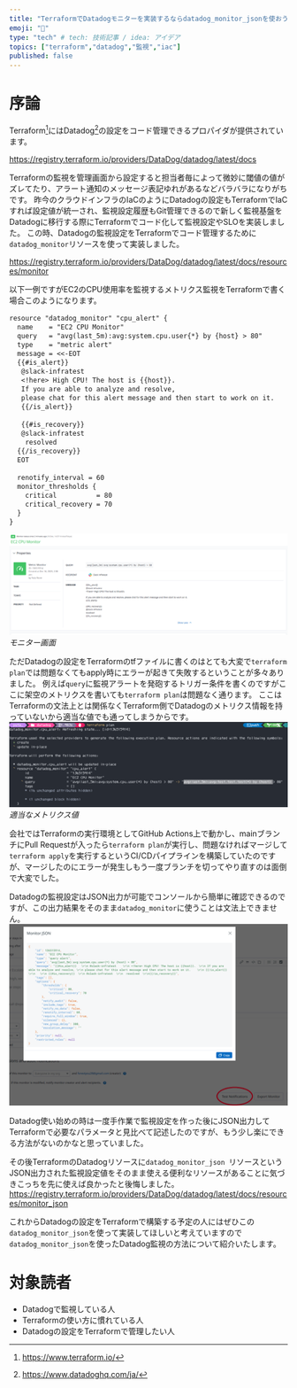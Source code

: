 ```yaml
---
title: "TerraformでDatadogモニターを実装するならdatadog_monitor_jsonを使おう"
emoji: "🐶"
type: "tech" # tech: 技術記事 / idea: アイデア
topics: ["terraform","datadog","監視","iac"]
published: false
---
```


# 序論

Terraform[^1]にはDatadog[^2]の設定をコード管理できるプロパイダが提供されています。

https://registry.terraform.io/providers/DataDog/datadog/latest/docs

Terraformの監視を管理画面から設定すると担当者毎によって微妙に閾値の値がズレてたり、アラート通知のメッセージ表記ゆれがあるなどバラバラになりがちです。
昨今のクラウドインフラのIaCのようにDatadogの設定もTerraformでIaCすれば設定値が統一され、監視設定履歴もGit管理できるので新しく監視基盤をDatadogに移行する際にTerraformでコード化して監視設定やSLOを実装しました。
この時、Datadogの監視設定をTerraformでコード管理するために`datadog_monitor`リソースを使って実装しました。

https://registry.terraform.io/providers/DataDog/datadog/latest/docs/resources/monitor

以下一例ですがEC2のCPU使用率を監視するメトリクス監視をTerraformで書く場合このようになります。

```hcl:CPUモニター監視
resource "datadog_monitor" "cpu_alert" {
  name    = "EC2 CPU Monitor"
  query   = "avg(last_5m):avg:system.cpu.user{*} by {host} > 80"
  type    = "metric alert"
  message = <<-EOT
  {{#is_alert}}   
   @slack-infratest    
   <!here> High CPU! The host is {{host}}.  
   If you are able to analyze and resolve, 
   please chat for this alert message and then start to work on it.    
   {{/is_alert}}    
   
   {{#is_recovery}}  
   @slack-infratest  
    resolved  
  {{/is_recovery}}
  EOT

  renotify_interval = 60
  monitor_thresholds {
    critical          = 80
    critical_recovery = 70
  }
}
```

![](/images/datadog_monitor_json_terraform/image1.png)
*モニター画面*

ただDatadogの設定をTerraformのtfファイルに書くのはとても大変で`terraform plan`では問題なくてもapply時にエラーが起きて失敗するということが多々ありました。
例えば`query`に監視アラートを発砲するトリガー条件を書くのですがここに架空のメトリクスを書いても`terraform plan`は問題なく通ります。
ここはTerraformの文法上とは関係なくTerraform側でDatadogのメトリクス情報を持っていないから適当な値でも通ってしまうからです。
![](/images/datadog_monitor_json_terraform/image2.png)
*適当なメトリクス値*

会社ではTerraformの実行環境としてGitHub Actions上で動かし、mainブランチにPull Requestが入ったら`terraform plan`が実行し、問題なければマージして`terraform apply`を実行するというCI/CDパイプラインを構築していたのですが、マージしたのにエラーが発生しもう一度ブランチを切ってやり直すのは面倒で大変でした。

Datadogの監視設定はJSON出力が可能でコンソールから簡単に確認できるのですが、この出力結果をそのまま`datadog_monitor`に使うことは文法上できません。
![](/images/datadog_monitor_json_terraform/image3.png)

Datadog使い始めの時は一度手作業で監視設定を作った後にJSON出力してTerraformで必要なパラメータと見比べて記述したのですが、もう少し楽にできる方法がないのかなと思っていました。

その後TerraformのDatadogリソースに`datadog_monitor_json `リソースというJSON出力された監視設定値をそのまま使える便利なリソースがあることに気づきこっちを先に使えば良かったと後悔しました。
https://registry.terraform.io/providers/DataDog/datadog/latest/docs/resources/monitor_json

これからDatadogの設定をTerraformで構築する予定の人にはぜひこの`datadog_monitor_json`を使って実装してほしいと考えていますので`datadog_monitor_json`を使ったDatadog監視の方法について紹介いたします。


[^1]: https://www.terraform.io/
[^2]: https://www.datadoghq.com/ja/

# 対象読者

- Datadogで監視している人
- Terraformの使い方に慣れている人
- Datadogの設定をTerraformで管理したい人

